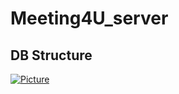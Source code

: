 # Meeting4U_server
## DB Structure
[![Picture](https://github.com/Meeting4U/Meeting4U_server/blob/main/table_info.jpeg?raw=true)](https://github.com/Meeting4U/Meeting4U_server/blob/main/table_info.jpeg?raw=true)


